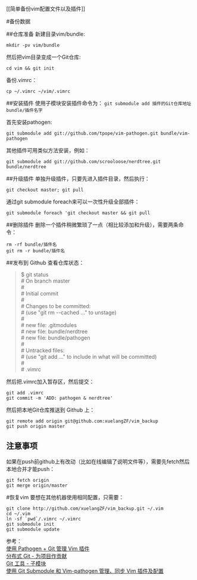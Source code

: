 [[简单备份vim配置文件以及插件]]

#备份数据

##仓库准备
新建目录vim/bundle:  

    mkdir -pv vim/bundle

然后把vim目录变成一个Git仓库:

    cd vim && git init

备份.vimrc：

    cp ~/.vimrc ~/vim/.vimrc

##安装插件
使用子模块安装插件命令为： `git submodule add 插件的Git仓库地址 bundle/插件名字`

首先安装pathogen:  

    git submodule add git://github.com/tpope/vim-pathogen.git bundle/vim-pathogen
    
其他插件可用类似方法安装，例如：  

    git submodule add git://github.com/scrooloose/nerdtree.git bundle/nerdtree

##升级插件
单独升级插件，只要先进入插件目录，然后执行：  

    git checkout master; git pull

通过git submodule foreach来可以一次性升级全部插件：  

    git submodule foreach 'git checkout master && git pull

##删除插件
删除一个插件稍微繁琐了一点（相比较添加和升级），需要两条命令：

	rm -rf bundle/插件名	
	git rm -r bundle/插件名

##发布到 Github 
查看仓库状态：

> $ git status  
> \# On branch master  
> \#  
> \# Initial commit  
> \#  
> \# Changes to be committed:  
> \#   (use "git rm --cached <file>..." to unstage)  
> \#  
> \#   new file:   .gitmodules  
> \#   new file:   bundle/nerdtree  
> \#   new file:   bundle/pathogen  
> \#  
> \# Untracked files:  
> \#   (use "git add <file>..." to include in what will be committed)  
> \#	
> \#   .vimrc	

然后把.vimrc加入暂存区，然后提交：  

    git add .vimrc  
    git commit -m 'ADD: pathogen & nerdtree'	

然后把本地Git仓库推送到 Github 上：  

    git remote add origin git@github.com:xuelangZF/vim_backup	
    git push origin master	

## 注意事项
如果在push前github上有改动（比如在线编辑了说明文件等），需要先fetch然后本地合并才能push：  

    git fetch origin	
    git merge origin/master	


#恢复vim
要想在其他机器使用相同配置，只需要：  

    git clone http://github.com/xuelangZF/vim_backup.git ~/.vim	
    cd ~/.vim 
    ln -sf `pwd`/.vimrc ~/.vimrc
    git submodule init	
    git submodule update	

参考：  
[使用 Pathogen + Git 管理 Vim 插件][]  	
[分布式 Git - 为项目作贡献][]	 
[Git 工具 - 子模块][]  
[使用 Git Submodule 和 Vim-pathogen 管理、同步 Vim 插件及配置][]  

[使用 Pathogen + Git 管理 Vim 插件]:http://lostjs.com/2012/02/04/use-pathogen-and-git-to-manage-vimfiles/  
[分布式 Git - 为项目作贡献]:http://git-scm.com/book/zh/%E5%88%86%E5%B8%83%E5%BC%8F-Git-%E4%B8%BA%E9%A1%B9%E7%9B%AE%E4%BD%9C%E8%B4%A1%E7%8C%AE  
[Git 工具 - 子模块]:http://git-scm.com/book/zh/Git-%E5%B7%A5%E5%85%B7-%E5%AD%90%E6%A8%A1%E5%9D%97  
[使用 Git Submodule 和 Vim-pathogen 管理、同步 Vim 插件及配置]:http://liluo.org/blog/2012/05/using-git-submodule-and-vim-pathogen-for-vim-configuraction-management/
